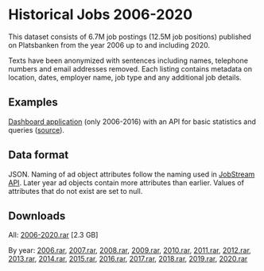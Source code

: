 # Historical Jobs 2006-2020

This dataset consists of 6.7M job postings (12.5M job positions) published on Platsbanken from the year 2006 up to and including 2020.

Texts have been anonymized with sentences including names, telephone numbers and email addresses removed. Each listing contains metadata on location, dates, employer name, job type and any additional job details.

## Examples
[Dashboard application](http://historik.azurewebsites.net/) (only 2006-2016) with an API for basic statistics and queries ([source](https://github.com/simonbe/afhistorik)).

## Data format
JSON. Naming of ad object attributes follow the naming used in [JobStream API](https://jobtechdev.se/docs/apis/jobstream/). 
Later year ad objects contain more attributes than earlier. Values of attributes that do not exist are set to null.

## Downloads

All: [2006-2020.rar](https://simonbe.blob.core.windows.net/afhistorik/pb_2006_2020.rar) [2.3 GB]

By year: [2006.rar](https://minio.arbetsformedlingen.se/historiska-annonser/2006.rar), [2007.rar](https://minio.arbetsformedlingen.se/historiska-annonser/2007.rar), [2008.rar](https://minio.arbetsformedlingen.se/historiska-annonser/2008.rar), [2009.rar](https://minio.arbetsformedlingen.se/historiska-annonser/2009.rar), [2010.rar](https://minio.arbetsformedlingen.se/historiska-annonser/2010.rar), [2011.rar](https://minio.arbetsformedlingen.se/historiska-annonser/2011.rar), [2012.rar](https://minio.arbetsformedlingen.se/historiska-annonser/2012.rar), [2013.rar](https://minio.arbetsformedlingen.se/historiska-annonser/2013.rar), [2014.rar](https://minio.arbetsformedlingen.se/historiska-annonser/2014.rar), [2015.rar](https://minio.arbetsformedlingen.se/historiska-annonser/2015.rar), [2016.rar](https://minio.arbetsformedlingen.se/historiska-annonser/2016.rar), [2017.rar](https://minio.arbetsformedlingen.se/historiska-annonser/2017.rar), [2018.rar](https://minio.arbetsformedlingen.se/historiska-annonser/2018.rar), [2019.rar](https://minio.arbetsformedlingen.se/historiska-annonser/2019.rar), [2020.rar](https://minio.arbetsformedlingen.se/historiska-annonser/2020.rar)
